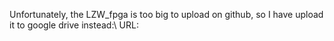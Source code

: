 Unfortunately, the LZW_fpga is too big to upload on github, so I have upload it to google drive instead:\\
URL:
